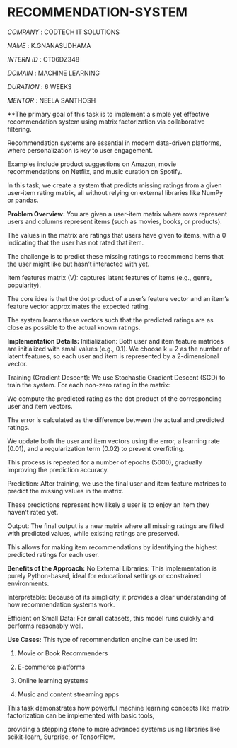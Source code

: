 # RECOMMENDATION-SYSTEM

*COMPANY* : CODTECH IT SOLUTIONS

*NAME* : K.GNANASUDHAMA

*INTERN ID* : CT06DZ348

*DOMAIN* : MACHINE LEARNING

*DURATION* : 6 WEEKS

*MENTOR* : NEELA SANTHOSH

**The primary goal of this task is to implement a simple yet effective recommendation system using matrix factorization via collaborative filtering. 

Recommendation systems are essential in modern data-driven platforms, where personalization is key to user engagement. 

Examples include product suggestions on Amazon, movie recommendations on Netflix, and music curation on Spotify. 

In this task, we create a system that predicts missing ratings from a given user-item rating matrix, all without relying on external libraries like NumPy or pandas.

**Problem Overview:**
You are given a user-item matrix where rows represent users and columns represent items (such as movies, books, or products).

The values in the matrix are ratings that users have given to items, with a 0 indicating that the user has not rated that item.

The challenge is to predict these missing ratings to recommend items that the user might like but hasn’t interacted with yet.

Item features matrix (V): captures latent features of items (e.g., genre, popularity).

The core idea is that the dot product of a user’s feature vector and an item’s feature vector approximates the expected rating. 

The system learns these vectors such that the predicted ratings are as close as possible to the actual known ratings.

 **Implementation Details:**
Initialization:
Both user and item feature matrices are initialized with small values (e.g., 0.1). We choose k = 2 as the number of latent features, so each user and item is represented by a 2-dimensional vector.

Training (Gradient Descent):
We use Stochastic Gradient Descent (SGD) to train the system. For each non-zero rating in the matrix:

We compute the predicted rating as the dot product of the corresponding user and item vectors.

The error is calculated as the difference between the actual and predicted ratings.

We update both the user and item vectors using the error, a learning rate (0.01), and a regularization term (0.02) to prevent overfitting.

This process is repeated for a number of epochs (5000), gradually improving the prediction accuracy.

Prediction:
After training, we use the final user and item feature matrices to predict the missing values in the matrix. 

These predictions represent how likely a user is to enjoy an item they haven’t rated yet.

Output:
The final output is a new matrix where all missing ratings are filled with predicted values, while existing ratings are preserved. 

This allows for making item recommendations by identifying the highest predicted ratings for each user.

**Benefits of the Approach:**
No External Libraries: This implementation is purely Python-based, ideal for educational settings or constrained environments.

Interpretable: Because of its simplicity, it provides a clear understanding of how recommendation systems work.

Efficient on Small Data: For small datasets, this model runs quickly and performs reasonably well.

 **Use Cases:**
This type of recommendation engine can be used in:

1. Movie or Book Recommenders

2. E-commerce platforms

3. Online learning systems

4. Music and content streaming apps

This task demonstrates how powerful machine learning concepts like matrix factorization can be implemented with basic tools,

providing a stepping stone to more advanced systems using libraries like scikit-learn, Surprise, or TensorFlow.

